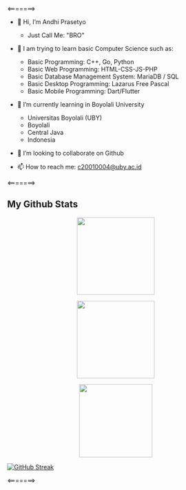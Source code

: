
<=======>
- 👋 Hi, I’m Andhi Prasetyo
  - Just Call Me: "BRO"

- 👀 I am trying to learn basic Computer Science such as:
  - Basic Programming: C++, Go, Python
  - Basic Web Programming: HTML-CSS-JS-PHP
  - Basic Database Management System: MariaDB / SQL
  - Basic Desktop Programming: Lazarus Free Pascal
  - Basic Mobile Programming: Dart/Flutter

- 🌱 I’m currently learning in Boyolali University 
  - Universitas Boyolali (UBY)
  - Boyolali
  - Central Java
  - Indonesia

- 💞️ I’m looking to collaborate on Github

- 📫 How to reach me: c20010004@uby.ac.id

<=======>

## My Github Stats

<p align="center">
  <img height="180em" src="https://github-readme-stats-eight-theta.vercel.app/api/top-langs/?username=trebuchet-uby&layout=compact&langs_count=8&theme=algolia"/>
</p>


<p align="center">
<img height="180em" src="https://github-readme-stats.vercel.app/api?username=trebuchet-uby&show_icons=true&hide_border=true&&count_private=true&include_all_commits=true&theme=radical" />
</p>

<p align="center">
  <img height="170em" src="http://github-readme-streak-stats.herokuapp.com?user=trebuchet-uby&theme=vue-dark&)](https://git.io/streak-stats)">
</p>

[![GitHub Streak](http://github-readme-streak-stats.herokuapp.com?user=trebuchet-uby&theme=dracula)](https://git.io/streak-stats)

<=======>

<!---
trebucet/trebucet is a ✨ special ✨ repository because its `README.md` (this file) appears on your GitHub profile.
You can click the Preview link to take a look at your changes.
--->
